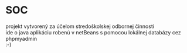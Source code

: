 # SOC
projekt vytvorený za účelom stredoškolskej odbornej činnosti  
ide o java aplikáciu robenú v netBeans s pomocou lokálnej databázy cez phpmyadmin  
:-)  
